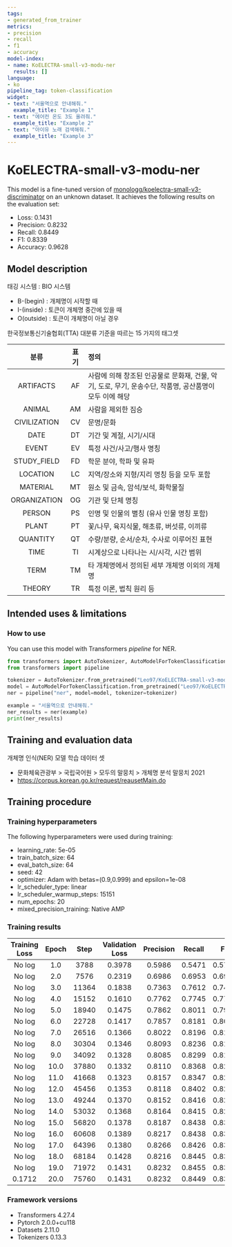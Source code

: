 ```yaml
---
tags:
- generated_from_trainer
metrics:
- precision
- recall
- f1
- accuracy
model-index:
- name: KoELECTRA-small-v3-modu-ner
  results: []
language:
- ko
pipeline_tag: token-classification
widget:
- text: "서울역으로 안내해줘."
  example_title: "Example 1"
- text: "에어컨 온도 3도 올려줘."
  example_title: "Example 2"
- text: "아이유 노래 검색해줘."
  example_title: "Example 3"
---
```


# KoELECTRA-small-v3-modu-ner

This model is a fine-tuned version of [monologg/koelectra-small-v3-discriminator](https://huggingface.co/monologg/koelectra-small-v3-discriminator) on an unknown dataset.
It achieves the following results on the evaluation set:
- Loss: 0.1431
- Precision: 0.8232
- Recall: 0.8449
- F1: 0.8339
- Accuracy: 0.9628

## Model description

태깅 시스템 : BIO 시스템
- B-(begin) : 개체명이 시작할 때
- I-(inside) : 토큰이 개체명 중간에 있을 때
- O(outside) : 토큰이 개체명이 아닐 경우

한국정보통신기술협회(TTA) 대분류 기준을 따르는 15 가지의 태그셋

| 분류          | 표기 | 정의        |
|:------------:|:---:|:-----------|
| ARTIFACTS    | AF  | 사람에 의해 창조된 인공물로 문화재, 건물, 악기, 도로, 무기, 운송수단, 작품명, 공산품명이 모두 이에 해당 |
| ANIMAL       | AM  | 사람을 제외한 짐승 |
| CIVILIZATION | CV  | 문명/문화 |
| DATE         | DT  | 기간 및 계절, 시기/시대 |
| EVENT        | EV  | 특정 사건/사고/행사 명칭 |
| STUDY_FIELD  | FD  | 학문 분야, 학파 및 유파 |
| LOCATION     | LC  | 지역/장소와 지형/지리 명칭 등을 모두 포함 |
| MATERIAL     | MT  | 원소 및 금속, 암석/보석, 화학물질 |
| ORGANIZATION | OG  | 기관 및 단체 명칭 |
| PERSON       | PS  | 인명 및 인물의 별칭 (유사 인물 명칭 포함) |
| PLANT        | PT  | 꽃/나무, 육지식물, 해초류, 버섯류, 이끼류 |
| QUANTITY     | QT  | 수량/분량, 순서/순차, 수사로 이루어진 표현 |
| TIME         | TI  | 시계상으로 나타나는 시/시각, 시간 범위 |
| TERM         | TM  | 타 개체명에서 정의된 세부 개체명 이외의 개체명 |
| THEORY       | TR  | 특정 이론, 법칙 원리 등 |

## Intended uses & limitations

### How to use
You can use this model with Transformers *pipeline* for NER.
```python
from transformers import AutoTokenizer, AutoModelForTokenClassification
from transformers import pipeline

tokenizer = AutoTokenizer.from_pretrained("Leo97/KoELECTRA-small-v3-modu-ner")
model = AutoModelForTokenClassification.from_pretrained("Leo97/KoELECTRA-small-v3-modu-ner")
ner = pipeline("ner", model=model, tokenizer=tokenizer)

example = "서울역으로 안내해줘."
ner_results = ner(example)
print(ner_results)
```

## Training and evaluation data

개체명 인식(NER) 모델 학습 데이터 셋
- 문화체육관광부 > 국립국어원 > 모두의 말뭉치 > 개체명 분석 말뭉치 2021
- https://corpus.korean.go.kr/request/reausetMain.do

## Training procedure

### Training hyperparameters

The following hyperparameters were used during training:
- learning_rate: 5e-05
- train_batch_size: 64
- eval_batch_size: 64
- seed: 42
- optimizer: Adam with betas=(0.9,0.999) and epsilon=1e-08
- lr_scheduler_type: linear
- lr_scheduler_warmup_steps: 15151
- num_epochs: 20
- mixed_precision_training: Native AMP

### Training results

| Training Loss | Epoch | Step  | Validation Loss | Precision | Recall | F1     | Accuracy |
|:-------------:|:-----:|:-----:|:---------------:|:---------:|:------:|:------:|:--------:|
| No log        | 1.0   | 3788  | 0.3978          | 0.5986    | 0.5471 | 0.5717 | 0.9087   |
| No log        | 2.0   | 7576  | 0.2319          | 0.6986    | 0.6953 | 0.6969 | 0.9345   |
| No log        | 3.0   | 11364 | 0.1838          | 0.7363    | 0.7612 | 0.7486 | 0.9444   |
| No log        | 4.0   | 15152 | 0.1610          | 0.7762    | 0.7745 | 0.7754 | 0.9509   |
| No log        | 5.0   | 18940 | 0.1475          | 0.7862    | 0.8011 | 0.7936 | 0.9545   |
| No log        | 6.0   | 22728 | 0.1417          | 0.7857    | 0.8181 | 0.8016 | 0.9563   |
| No log        | 7.0   | 26516 | 0.1366          | 0.8022    | 0.8196 | 0.8108 | 0.9584   |
| No log        | 8.0   | 30304 | 0.1346          | 0.8093    | 0.8236 | 0.8164 | 0.9596   |
| No log        | 9.0   | 34092 | 0.1328          | 0.8085    | 0.8299 | 0.8190 | 0.9602   |
| No log        | 10.0  | 37880 | 0.1332          | 0.8110    | 0.8368 | 0.8237 | 0.9608   |
| No log        | 11.0  | 41668 | 0.1323          | 0.8157    | 0.8347 | 0.8251 | 0.9612   |
| No log        | 12.0  | 45456 | 0.1353          | 0.8118    | 0.8402 | 0.8258 | 0.9611   |
| No log        | 13.0  | 49244 | 0.1370          | 0.8152    | 0.8416 | 0.8282 | 0.9616   |
| No log        | 14.0  | 53032 | 0.1368          | 0.8164    | 0.8415 | 0.8287 | 0.9616   |
| No log        | 15.0  | 56820 | 0.1378          | 0.8187    | 0.8438 | 0.8310 | 0.9621   |
| No log        | 16.0  | 60608 | 0.1389          | 0.8217    | 0.8438 | 0.8326 | 0.9626   |
| No log        | 17.0  | 64396 | 0.1380          | 0.8266    | 0.8426 | 0.8345 | 0.9631   |
| No log        | 18.0  | 68184 | 0.1428          | 0.8216    | 0.8445 | 0.8329 | 0.9625   |
| No log        | 19.0  | 71972 | 0.1431          | 0.8232    | 0.8455 | 0.8342 | 0.9628   |
| 0.1712        | 20.0  | 75760 | 0.1431          | 0.8232    | 0.8449 | 0.8339 | 0.9628   |


### Framework versions

- Transformers 4.27.4
- Pytorch 2.0.0+cu118
- Datasets 2.11.0
- Tokenizers 0.13.3
